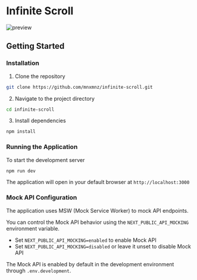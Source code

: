 # Infinite Scroll

![preview](./images/preview.gif)

## Getting Started

### Installation

1. Clone the repository

```bash
git clone https://github.com/mnxmnz/infinite-scroll.git
```

2. Navigate to the project directory

```bash
cd infinite-scroll
```

3. Install dependencies

```bash
npm install
```

### Running the Application

To start the development server

```bash
npm run dev
```

The application will open in your default browser at `http://localhost:3000`

### Mock API Configuration

The application uses MSW (Mock Service Worker) to mock API endpoints.

You can control the Mock API behavior using the `NEXT_PUBLIC_API_MOCKING` environment variable.

- Set `NEXT_PUBLIC_API_MOCKING=enabled` to enable Mock API
- Set `NEXT_PUBLIC_API_MOCKING=disabled` or leave it unset to disable Mock API

The Mock API is enabled by default in the development environment through `.env.development`.
